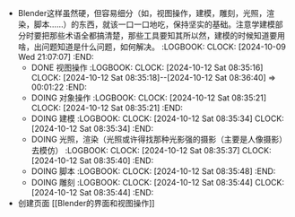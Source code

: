 - Blender这样虽然硬，但容易细分（如，视图操作，建模，雕刻，光照，渲染，脚本……）的东西，就该一口一口地吃，保持坚实的基础。注意学建模部分时要把那些术语全都搞清楚，那些工具要知其所以然，建模的时候知道要用啥，出问题知道是什么问题，如何解决。
  :LOGBOOK:
  CLOCK: [2024-10-09 Wed 21:07:07]
  :END:
	- DONE 视图操作
	  :LOGBOOK:
	  CLOCK: [2024-10-12 Sat 08:35:16]
	  CLOCK: [2024-10-12 Sat 08:35:18]--[2024-10-12 Sat 08:36:40] =>  00:01:22
	  :END:
	- DOING 对象操作
	  :LOGBOOK:
	  CLOCK: [2024-10-12 Sat 08:35:21]
	  CLOCK: [2024-10-12 Sat 08:35:21]
	  :END:
	- DOING 建模
	  :LOGBOOK:
	  CLOCK: [2024-10-12 Sat 08:35:34]
	  CLOCK: [2024-10-12 Sat 08:35:34]
	  :END:
	- DOING 光照，渲染（光照或许得找那种光影强的摄影（主要是人像摄影）去模仿）
	  :LOGBOOK:
	  CLOCK: [2024-10-12 Sat 08:35:37]
	  CLOCK: [2024-10-12 Sat 08:35:40]
	  :END:
	- DOING 脚本
	  :LOGBOOK:
	  CLOCK: [2024-10-12 Sat 08:35:48]
	  :END:
	- DOING 雕刻
	  :LOGBOOK:
	  CLOCK: [2024-10-12 Sat 08:35:44]
	  CLOCK: [2024-10-12 Sat 08:35:44]
	  :END:
- 创建页面 [[Blender的界面和视图操作]]